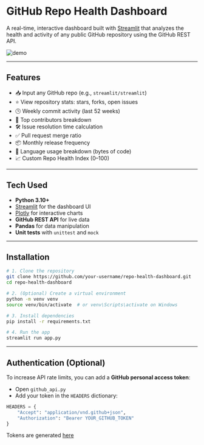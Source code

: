# GitHub Repo Health Dashboard

A real-time, interactive dashboard built with [Streamlit](https://streamlit.io) that analyzes the health and activity of any public GitHub repository using the GitHub REST API.

![demo](https://your-screenshot-or-gif-link-here)

---

## Features

- 📥 Input any GitHub repo (e.g., `streamlit/streamlit`)
- ⭐ View repository stats: stars, forks, open issues
- 🕒 Weekly commit activity (last 52 weeks)
- 👥 Top contributors breakdown
- 🛠 Issue resolution time calculation
- ✅ Pull request merge ratio
- 📦 Monthly release frequency
- 🧠 Language usage breakdown (bytes of code)
- 📈 Custom Repo Health Index (0–100)

---

## Tech Used

- **Python 3.10+**
- [Streamlit](https://streamlit.io) for the dashboard UI
- [Plotly](https://plotly.com/python/) for interactive charts
- **GitHub REST API** for live data
- **Pandas** for data manipulation
- **Unit tests** with `unittest` and `mock`

---

## Installation

```bash
# 1. Clone the repository
git clone https://github.com/your-username/repo-health-dashboard.git
cd repo-health-dashboard

# 2. (Optional) Create a virtual environment
python -m venv venv
source venv/bin/activate  # or venv\Scripts\activate on Windows

# 3. Install dependencies
pip install -r requirements.txt

# 4. Run the app
streamlit run app.py
```

---

## Authentication (Optional) 

To increase API rate limits, you can add a **GitHub personal access token**:

- Open `github_api.py`
- Add your token in the `HEADERS` dictionary:

```python
HEADERS = {
    "Accept": "application/vnd.github+json",
    "Authorization": "Bearer YOUR_GITHUB_TOKEN"
}
```

Tokens are generated [here](https://github.com/settings/tokens)

